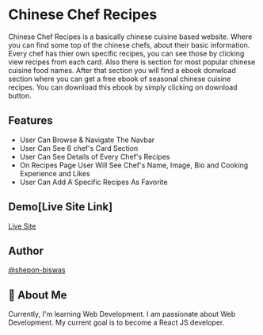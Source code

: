 # Chinese Chef Recipes

Chinese Chef Recipes is a basically chinese cuisine based website. Where you can find some top of the chinese chefs, about their basic information. Every chef has thier own specific recipes, you can see those by clicking view recipes from each card. Also there is section for most popular chinese cuisine food names. After that section you will find a ebook donwload section where you can get a free ebook of seasonal chinese cuisine recipes. You can download this ebook by simply clicking on download button.

## Features

- User Can Browse & Navigate The Navbar
- User Can See 6 chef's Card Section
- User Can See Details of Every Chef's Recipes
- On Recipes Page User Will See Chef's Name, Image, Bio and Cooking Experience and Likes
- User Can Add A Specific Recipes As Favorite

## Demo[Live Site Link]

[Live Site](https://chinese-chef-recipes.web.app/)

## Author

[@shepon-biswas](https://github.com/shepon-biswas)

## 🚀 About Me

Currently, I'm learning Web Development. I am passionate about Web Development. My current goal is to become a React JS developer.
